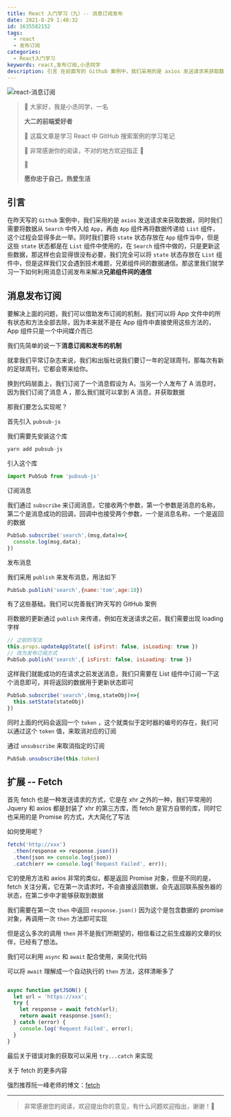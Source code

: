 ```yaml
---
title: React 入门学习（九）-- 消息订阅发布
date: 2021-8-29 1:48:32
id: 1635582152
tags:
  - react
  - 发布订阅
categories:
  - React入门学习
keywords: react,发布订阅,小丞同学
description: 引言 在前面写的 Github 案例中，我们采用的是 axios 发送请求来获取数据，同时我们需要将数据从 Search 中传入给 App，再由 App 组件再将数据传递给 List 组件，这样非常的复杂，我们可以采用发布订阅模式
---
```


![react-消息订阅](https://ljcimg.oss-cn-beijing.aliyuncs.com/img/react-%E6%B6%88%E6%81%AF%E8%AE%A2%E9%98%85.gif)

> 📢 大家好，我是小丞同学，一名<div color=#2e86de>**大二的前端爱好者**</div>
>
> 📢 这篇文章是学习 React 中 GitHub 搜索案例的学习笔记
>
> 📢 非常感谢你的阅读，不对的地方欢迎指正 🙏
>
> 📢 <div color=#f368e0>**愿你忠于自己，热爱生活**</div>

## 引言

在昨天写的 `Github` 案例中，我们采用的是 `axios` 发送请求来获取数据，同时我们需要将数据从 `Search` 中传入给 `App`，再由 `App` 组件再将数据传递给 `List` 组件，这个过程会显得多此一举。同时我们要将 `state` 状态存放在 `App` 组件当中，但是这些 `state` 状态都是在 `List` 组件中使用的，在 `Search` 组件中做的，只是更新这些数据，那这样也会显得很没有必要，我们完全可以将 `state` 状态存放在 `List` 组件中，但是这样我们又会遇到技术难题，兄弟组件间的数据通信。那这里我们就学习一下如何利用消息订阅发布来解决**兄弟组件间的通信**

## 消息发布订阅

要解决上面的问题，我们可以借助发布订阅的机制，我们可以将 App 文件中的所有状态和方法全部去除，因为本来就不是在 App 组件中直接使用这些方法的，App 组件只是一个中间媒介而已

我们先简单的说一下**消息订阅和发布的机制**

就拿我们平常订杂志来说，我们和出版社说我们要订一年的足球周刊，那每次有新的足球周刊，它都会寄来给你。

换到代码层面上，我们订阅了一个消息假设为 A，当另一个人发布了 A 消息时，因为我们订阅了消息 A ，那么我们就可以拿到 A 消息，并获取数据

那我们要怎么实现呢？

首先引入 `pubsub-js`

我们需要先安装这个库

```js
yarn add pubsub-js
```

引入这个库 

```js
import PubSub from 'pubsub-js'
```

订阅消息

我们通过 `subscribe` 来订阅消息，它接收两个参数，第一个参数是消息的名称，第二个是消息成功的回调，回调中也接受两个参数，一个是消息名称，一个是返回的数据

```js
PubSub.subscribe('search',(msg,data)=>{
  console.log(msg,data);
})
```

发布消息

我们采用 `publish` 来发布消息，用法如下

```js
PubSub.publish('search',{name:'tom',age:18})
```

有了这些基础，我们可以完善我们昨天写的 GitHub 案例

将数据的更新通过 `publish` 来传递，例如在发送请求之前，我们需要出现 loading 字样

```js
// 之前的写法
this.props.updateAppState({ isFirst: false, isLoading: true })
// 改为发布订阅方式
PubSub.publish('search',{ isFirst: false, isLoading: true })
```

这样我们就能成功的在请求之前发送消息，我们只需要在 List 组件中订阅一下这个消息即可，并将返回的数据用于更新状态即可

```js
PubSub.subscribe('search',(msg,stateObj)=>{
  this.setState(stateObj)
})
```

同时上面的代码会返回一个 `token` ，这个就类似于定时器的编号的存在，我们可以通过这个 `token` 值，来取消对应的订阅

通过 `unsubscribe` 来取消指定的订阅

```js
PubSub.unsubscribe(this.token)
```

## 扩展 -- Fetch

首先 fetch 也是一种发送请求的方式，它是在 xhr 之外的一种，我们平常用的 Jquery 和 axios 都是封装了 xhr 的第三方库，而 fetch 是官方自带的库，同时它也采用的是 Promise 的方式，大大简化了写法

如何使用呢？

```js
fetch('http://xxx')
  .then(response => response.json())
  .then(json => console.log(json))
  .catch(err => console.log('Request Failed', err)); 
```

它的使用方法和 axios 非常的类似，都是返回 Promise 对象，但是不同的是， fetch 关注分离，它在第一次请求时，不会直接返回数据，会先返回联系服务器的状态，在第二步中才能够获取到数据

我们需要在第一次 `then` 中返回 `response.json()` 因为这个是包含数据的 promise 对象，再调用一次 `then` 方法即可实现

但是这么多次的调用 `then` 并不是我们所期望的，相信看过之前生成器的文章的伙伴，已经有了想法。

我们可以利用 `async` 和 `await` 配合使用，来简化代码

可以将 `await` 理解成一个自动执行的 `then` 方法，这样清晰多了

```js

async function getJSON() {
  let url = 'https://xxx';
  try {
    let response = await fetch(url);
    return await reasponse.json();
  } catch (error) {
    console.log('Request Failed', error);
  }
}
```

最后关于错误对象的获取可以采用 `try...catch` 来实现

关于 fetch 的更多内容

强烈推荐阮一峰老师的博文：[fetch](http://www.ruanyifeng.com/blog/2020/12/fetch-tutorial.html)

---

>  非常感谢您的阅读，欢迎提出你的意见，有什么问题欢迎指出，谢谢！🎈

